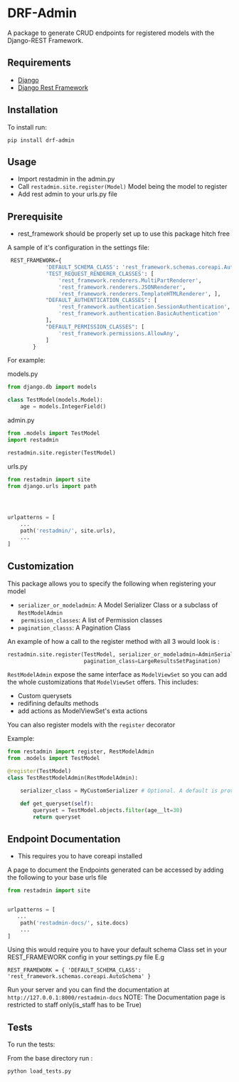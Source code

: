 # DRF-Admin
A package to generate CRUD endpoints for registered models with the Django-REST Framework. 

## Requirements
- [Django](https://docs.djangoproject.com/en/4.0/)
- [Django Rest Framework](https://www.django-rest-framework.org/)

## Installation
To install run:

`pip install drf-admin`

## Usage
- Import restadmin in the admin.py 
- Call `restadmin.site.register(Model)` Model being the model to register 
- Add rest admin to your urls.py file 

## Prerequisite
- rest_framework should be properly set up to use this package hitch free

A sample of it's configuration in the settings file:
```python
 REST_FRAMEWORK={
            'DEFAULT_SCHEMA_CLASS': 'rest_framework.schemas.coreapi.AutoSchema',
            'TEST_REQUEST_RENDERER_CLASSES': [
                'rest_framework.renderers.MultiPartRenderer',
                'rest_framework.renderers.JSONRenderer',
                'rest_framework.renderers.TemplateHTMLRenderer', ],
            "DEFAULT_AUTHENTICATION_CLASSES": [
                'rest_framework.authentication.SessionAuthentication',
                'rest_framework.authentication.BasicAuthentication'
            ],
            "DEFAULT_PERMISSION_CLASSES": [
                'rest_framework.permissions.AllowAny',
            ]
        }
```

For example: 

models.py
```python
from django.db import models

class TestModel(models.Model):
    age = models.IntegerField()
```

admin.py
```python
from .models import TestModel
import restadmin

restadmin.site.register(TestModel)
```
urls.py
```python
from restadmin import site
from django.urls import path




urlpatterns = [
    ...
    path('restadmin/', site.urls),
    ...
]
```

## Customization
This package allows you to specify the following when registering your model
- `serializer_or_modeladmin`: A Model Serializer Class or a subclass of `RestModelAdmin`
- ` permission_classes`: A list of Permission classes
- `pagination_classs`: A Pagination Class

An example of how a call to the register method with all 3 would look is :
```python
restadmin.site.register(TestModel, serializer_or_modeladmin=AdminSerializer, permission_classes=[ReadOnly], 
                        pagination_class=LargeResultsSetPagination)

```

`RestModelAdmin` expose the same interface as `ModelViewSet` so you can add the whole customizations that
`ModelViewSet` offers. This includes:

- Custom querysets
- redifining defaults methods
- add actions as ModelViewSet's exta actions

You can also register models with the `register` decorator

Example:
```python
from restadmin import register, RestModelAdmin
from .models import TestModel

@register(TestModel)
class TestRestModelAdmin(RestModelAdmin):

    serializer_class = MyCustomSerializer # Optional. A default is provided if None defined

    def get_queryset(self):
        queryset = TestModel.objects.filter(age__lt=30)
        return queryset

```

## Endpoint Documentation
* This requires you to have coreapi installed

A page to document the Endpoints generated can be accessed by adding the following to your base urls file

```python
from restadmin import site


urlpatterns = [
   ...
    path('restadmin-docs/', site.docs)
    ...
]
```


Using this would require you to have your default schema Class set in your REST_FRAMEWORK config in your settings.py file
E.g

```
REST_FRAMEWORK = { 'DEFAULT_SCHEMA_CLASS': 'rest_framework.schemas.coreapi.AutoSchema' }
```
Run your server and you can find the documentation at ` http://127.0.0.1:8000/restadmin-docs`
NOTE: The Documentation page is restricted to staff only(is_staff has to be True)
## Tests
To run the tests:

From the base directory run :
```
python load_tests.py
```
